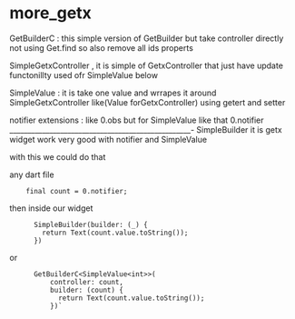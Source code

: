 # more_getx
GetBuilderC : this simple version of GetBuilder but take controller directly not using Get.find so also remove all ids properts

SimpleGetxController , it is simple of GetxController that just have update functonillty used ofr SimpleValue below

SimpleValue : it is take one value and wrrapes it around SimpleGetxController like(Value forGetxController) using getert and setter

notifier extensions : like 0.obs but for SimpleValue like that 0.notifier
__________________________________________________-
SimpleBuilder it is getx widget work very good with notifier and SimpleValue


with this we could do that

any dart file

        final count = 0.notifier;

then inside our widget

          SimpleBuilder(builder: (_) {
            return Text(count.value.toString());
          })

or

          GetBuilderC<SimpleValue<int>>(
              controller: count,
              builder: (count) {
                return Text(count.value.toString());
              })`
